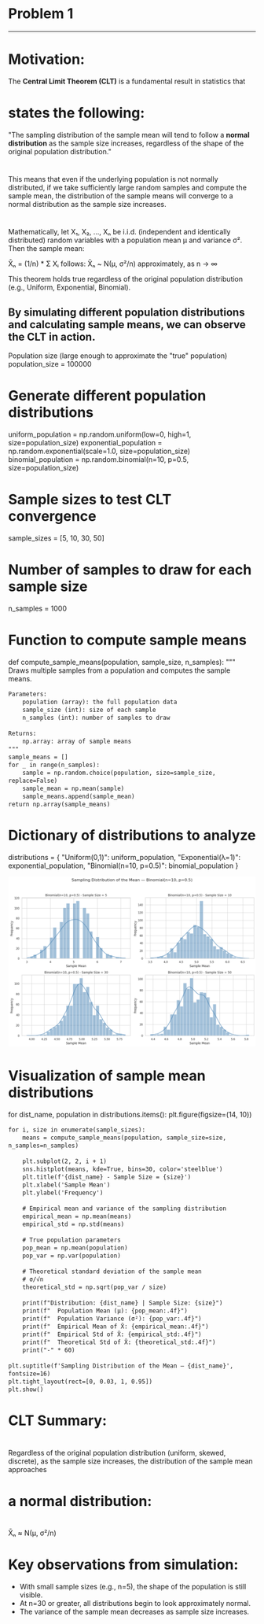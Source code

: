 # Problem 1



---
# Motivation:

 The **Central Limit Theorem (CLT)** is a fundamental result in statistics that 
# states the following:
 
 "The sampling distribution of the sample mean will tend to follow a **normal distribution** 
 as the sample size increases, regardless of the shape of the original population distribution."
#
 This means that even if the underlying population is not normally distributed, 
 if we take sufficiently large random samples and compute the sample mean, the distribution of the 
 sample means will converge to a normal distribution as the sample size increases.
#
 Mathematically, let X₁, X₂, ..., Xₙ be i.i.d. (independent and identically distributed) random variables 
 with a population mean μ and variance σ². Then the sample mean:

 X̄ₙ = (1/n) * Σ Xᵢ  follows:
 X̄ₙ ~ N(μ, σ²/n) approximately, as n → ∞

 This theorem holds true regardless of the original population distribution (e.g., Uniform, Exponential, Binomial).

 By simulating different population distributions and calculating sample means, we can observe the CLT in action.
---
Population size (large enough to approximate the "true" population)
population_size = 100000

# Generate different population distributions
uniform_population = np.random.uniform(low=0, high=1, size=population_size)
exponential_population = np.random.exponential(scale=1.0, size=population_size)
binomial_population = np.random.binomial(n=10, p=0.5, size=population_size)

# Sample sizes to test CLT convergence
sample_sizes = [5, 10, 30, 50]

# Number of samples to draw for each sample size
n_samples = 1000

# Function to compute sample means
def compute_sample_means(population, sample_size, n_samples):
    """
    Draws multiple samples from a population and computes the sample means.
    
    Parameters:
        population (array): the full population data
        sample_size (int): size of each sample
        n_samples (int): number of samples to draw
        
    Returns:
        np.array: array of sample means
    """
    sample_means = []
    for _ in range(n_samples):
        sample = np.random.choice(population, size=sample_size, replace=False)
        sample_mean = np.mean(sample)
        sample_means.append(sample_mean)
    return np.array(sample_means)

# Dictionary of distributions to analyze
distributions = {
    "Uniform(0,1)": uniform_population,
    "Exponential(λ=1)": exponential_population,
    "Binomial(n=10, p=0.5)": binomial_population
}

![alt text](image.png)

# Visualization of sample mean distributions
for dist_name, population in distributions.items():
    plt.figure(figsize=(14, 10))
    
    for i, size in enumerate(sample_sizes):
        means = compute_sample_means(population, sample_size=size, n_samples=n_samples)
        
        plt.subplot(2, 2, i + 1)
        sns.histplot(means, kde=True, bins=30, color='steelblue')
        plt.title(f'{dist_name} - Sample Size = {size}')
        plt.xlabel('Sample Mean')
        plt.ylabel('Frequency')
        
        # Empirical mean and variance of the sampling distribution
        empirical_mean = np.mean(means)
        empirical_std = np.std(means)
        
        # True population parameters
        pop_mean = np.mean(population)
        pop_var = np.var(population)
        
        # Theoretical standard deviation of the sample mean
        # σ/√n
        theoretical_std = np.sqrt(pop_var / size)
        
        print(f"Distribution: {dist_name} | Sample Size: {size}")
        print(f"  Population Mean (μ): {pop_mean:.4f}")
        print(f"  Population Variance (σ²): {pop_var:.4f}")
        print(f"  Empirical Mean of X̄: {empirical_mean:.4f}")
        print(f"  Empirical Std of X̄: {empirical_std:.4f}")
        print(f"  Theoretical Std of X̄: {theoretical_std:.4f}")
        print("-" * 60)
    
    plt.suptitle(f'Sampling Distribution of the Mean — {dist_name}', fontsize=16)
    plt.tight_layout(rect=[0, 0.03, 1, 0.95])
    plt.show()


# CLT Summary:
#
 Regardless of the original population distribution (uniform, skewed, discrete),
 as the sample size increases, the distribution of the sample mean approaches
# a normal distribution:
#
   X̄ₙ ≈ N(μ, σ²/n)
#
# Key observations from simulation:
 - With small sample sizes (e.g., n=5), the shape of the population is still visible.
 - At n=30 or greater, all distributions begin to look approximately normal.
 - The variance of the sample mean decreases as sample size increases.

